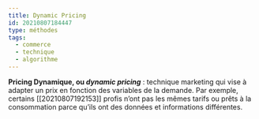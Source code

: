 ```yaml
---
title: Dynamic Pricing
id: 20210807184447
type: méthodes
tags:
  - commerce
  - technique
  - algorithme
---
```

          

**Pricing Dynamique, ou _dynamic pricing_** : technique marketing qui vise à adapter un prix en fonction des variables de la demande. Par exemple, certains  [[20210807192153]] profis n’ont pas les mêmes tarifs ou prêts à la consommation parce qu’ils ont des données et informations différentes.

